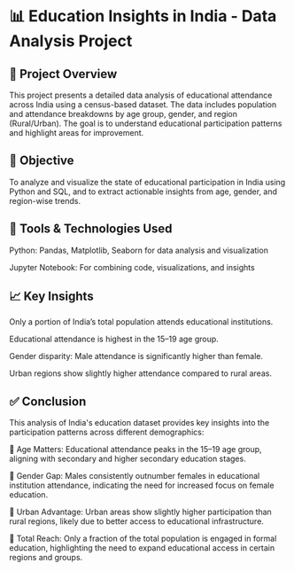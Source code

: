 
# 📊 Education Insights in India - Data Analysis Project
 
## 📝 Project Overview

 This project presents a detailed data analysis of educational attendance across India using a census-based dataset. The data includes population and attendance breakdowns by age group, gender, and region (Rural/Urban). The goal is to understand educational participation patterns and highlight areas for improvement.

 ## 🎯 Objective

To analyze and visualize the state of educational participation in India using Python and SQL, and to extract actionable insights from age, gender, and region-wise trends.

## 🧰 Tools & Technologies Used

Python: Pandas, Matplotlib, Seaborn for data analysis and visualization

Jupyter Notebook: For combining code, visualizations, and insights

## 📈 Key Insights

Only a portion of India’s total population attends educational institutions.

Educational attendance is highest in the 15–19 age group.

Gender disparity: Male attendance is significantly higher than female.

Urban regions show slightly higher attendance compared to rural areas.

## ✅ Conclusion
This analysis of India's education dataset provides key insights into the participation patterns across different demographics:

🔹 Age Matters: Educational attendance peaks in the 15–19 age group, aligning with secondary and higher secondary education stages.

🔹 Gender Gap: Males consistently outnumber females in educational institution attendance, indicating the need for increased focus on female education.

🔹 Urban Advantage: Urban areas show slightly higher participation than rural regions, likely due to better access to educational infrastructure.

🔹 Total Reach: Only a fraction of the total population is engaged in formal education, highlighting the need to expand educational access in certain regions and groups.




